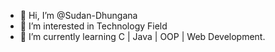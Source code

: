 - 👋 Hi, I’m @Sudan-Dhungana
- 👀 I’m interested in Technology Field
- 🌱 I’m currently learning C | Java | OOP | Web Development.

<!---
Sudan-Dhungana/Sudan-Dhungana is a ✨ special ✨ repository because its `README.md` (this file) appears on your GitHub profile.
You can click the Preview link to take a look at your changes.
--->
